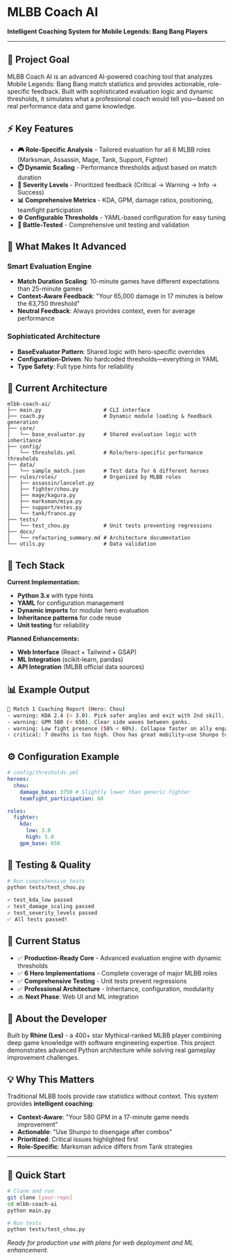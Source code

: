 # MLBB Coach AI

**Intelligent Coaching System for Mobile Legends: Bang Bang Players**

---

## 🎯 Project Goal

MLBB Coach AI is an advanced AI-powered coaching tool that analyzes Mobile Legends: Bang Bang match statistics and provides actionable, role-specific feedback. Built with sophisticated evaluation logic and dynamic thresholds, it simulates what a professional coach would tell you—based on real performance data and game knowledge.

## ⚡ Key Features

- **🎮 Role-Specific Analysis** - Tailored evaluation for all 6 MLBB roles (Marksman, Assassin, Mage, Tank, Support, Fighter)
- **⏱️ Dynamic Scaling** - Performance thresholds adjust based on match duration
- **🎯 Severity Levels** - Prioritized feedback (Critical → Warning → Info → Success)
- **📊 Comprehensive Metrics** - KDA, GPM, damage ratios, positioning, teamfight participation
- **⚙️ Configurable Thresholds** - YAML-based configuration for easy tuning
- **🧪 Battle-Tested** - Comprehensive unit testing and validation

## 🚀 What Makes It Advanced

### Smart Evaluation Engine

- **Match Duration Scaling**: 10-minute games have different expectations than 25-minute games
- **Context-Aware Feedback**: "Your 65,000 damage in 17 minutes is below the 63,750 threshold"
- **Neutral Feedback**: Always provides context, even for average performance

### Sophisticated Architecture

- **BaseEvaluator Pattern**: Shared logic with hero-specific overrides
- **Configuration-Driven**: No hardcoded thresholds—everything in YAML
- **Type Safety**: Full type hints for reliability

## 📁 Current Architecture

```
mlbb-coach-ai/
├── main.py                    # CLI interface
├── coach.py                   # Dynamic module loading & feedback generation
├── core/
│   └── base_evaluator.py      # Shared evaluation logic with inheritance
├── config/
│   └── thresholds.yml         # Role/hero-specific performance thresholds
├── data/
│   └── sample_match.json      # Test data for 6 different heroes
├── rules/roles/               # Organized by MLBB roles
│   ├── assassin/lancelot.py
│   ├── fighter/chou.py
│   ├── mage/kagura.py
│   ├── marksman/miya.py
│   ├── support/estes.py
│   └── tank/franco.py
├── tests/
│   └── test_chou.py           # Unit tests preventing regressions
├── docs/
│   └── refactoring_summary.md # Architecture documentation
└── utils.py                   # Data validation
```

## 🤖 Tech Stack

**Current Implementation:**

- **Python 3.x** with type hints
- **YAML** for configuration management
- **Dynamic imports** for modular hero evaluation
- **Inheritance patterns** for code reuse
- **Unit testing** for reliability

**Planned Enhancements:**

- **Web Interface** (React + Tailwind + GSAP)
- **ML Integration** (scikit-learn, pandas)
- **API Integration** (MLBB official data sources)

## 📊 Example Output

```bash
🧠 Match 1 Coaching Report (Hero: Chou)
- warning: KDA 2.4 (< 3.0). Pick safer angles and exit with 2nd skill.
- warning: GPM 580 (< 650). Clear side waves between ganks.
- warning: Low fight presence (58% < 60%). Collapse faster on ally engages.
- critical: 7 deaths is too high. Chou has great mobility—use Shunpo to disengage after combos.
```

## ⚙️ Configuration Example

```yaml
# config/thresholds.yml
heroes:
  chou:
    damage_base: 3750 # Slightly lower than generic fighter
    teamfight_participation: 60

roles:
  fighter:
    kda:
      low: 3.0
      high: 5.0
    gpm_base: 650
```

## 🧪 Testing & Quality

```bash
# Run comprehensive tests
python tests/test_chou.py

✓ test_kda_low passed
✓ test_damage_scaling passed
✓ test_severity_levels passed
✅ All tests passed!
```

## 📌 Current Status

- ✅ **Production-Ready Core** - Advanced evaluation engine with dynamic thresholds
- ✅ **6 Hero Implementations** - Complete coverage of major MLBB roles
- ✅ **Comprehensive Testing** - Unit tests prevent regressions
- ✅ **Professional Architecture** - Inheritance, configuration, modularity
- 🔜 **Next Phase**: Web UI and ML integration

## 🧠 About the Developer

Built by **Rhine (Les)** - a 400+ star Mythical-ranked MLBB player combining deep game knowledge with software engineering expertise. This project demonstrates advanced Python architecture while solving real gameplay improvement challenges.

## 💡 Why This Matters

Traditional MLBB tools provide raw statistics without context. This system provides **intelligent coaching**:

- **Context-Aware**: "Your 580 GPM in a 17-minute game needs improvement"
- **Actionable**: "Use Shunpo to disengage after combos"
- **Prioritized**: Critical issues highlighted first
- **Role-Specific**: Marksman advice differs from Tank strategies

---

## 🚀 Quick Start

```bash
# Clone and run
git clone [your-repo]
cd mlbb-coach-ai
python main.py

# Run tests
python tests/test_chou.py
```

_Ready for production use with plans for web deployment and ML enhancement._
